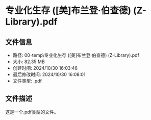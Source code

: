 ﻿# 专业化生存 ([美]布兰登·伯查德) (Z-Library).pdf

## 文件信息
- 路径: 00-temp\专业化生存 ([美]布兰登·伯查德) (Z-Library).pdf
- 大小: 82.35 MB
- 创建时间: 2024/10/30 16:03:46
- 最后修改时间: 2024/10/30 16:08:01
- 文件类型: .pdf

## 文件描述
这是一个.pdf类型的文件。

